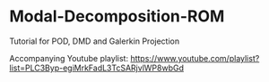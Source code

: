 # Modal-Decomposition-ROM

Tutorial for POD, DMD and Galerkin Projection

Accompanying Youtube playlist: https://www.youtube.com/playlist?list=PLC3Byp-egiMrkFadL3TcSARjvlWP8wbGd

